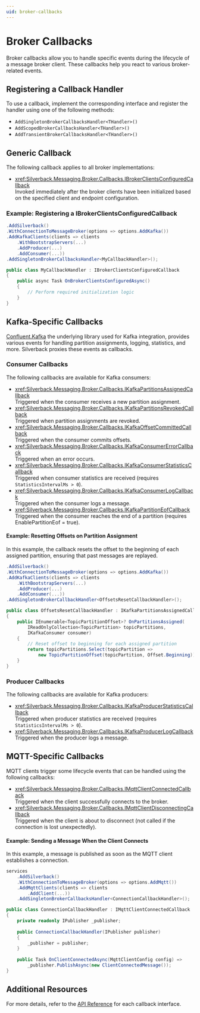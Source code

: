 ```yaml
---
uid: broker-callbacks
---
```


# Broker Callbacks

Broker callbacks allow you to handle specific events during the lifecycle of a message broker client. These callbacks help you react to various broker-related events.

## Registering a Callback Handler

To use a callback, implement the corresponding interface and register the handler using one of the following methods:
* `AddSingletonBrokerCallbacksHandler<THandler>()`
* `AddScopedBrokerCallbacksHandler<THandler>()`
* `AddTransientBrokerCallbacksHandler<THandler>()`

## Generic Callback

The following callback applies to all broker implementations:
* <xref:Silverback.Messaging.Broker.Callbacks.IBrokerClientsConfiguredCallback>\
  Invoked immediately after the broker clients have been initialized based on the specified client and endpoint configuration.

### Example: Registering a IBrokerClientsConfiguredCallback

```csharp
.AddSilverback()
.WithConnectionToMessageBroker(options => options.AddKafka())
.AddKafkaClients(clients => clients
    .WithBootstrapServers(...)
    .AddProducer(...)
    .AddConsumer(...))
.AddSingletonBrokerCallbacksHandler<MyCallbackHandler>();
```

```csharp
public class MyCallbackHandler : IBrokerClientsConfiguredCallback
{
    public async Task OnBrokerClientsConfiguredAsync()
    {
        // Perform required initialization logic
    } 
}
```

## Kafka-Specific Callbacks

[Confluent.Kafka](https://github.com/confluentinc/confluent-kafka-dotnet) the underlying library used for Kafka integration, provides various events for handling partition assignments, logging, statistics, and more. Silverback proxies these events as callbacks.

### Consumer Callbacks

The following callbacks are available for Kafka consumers:
* <xref:Silverback.Messaging.Broker.Callbacks.IKafkaPartitionsAssignedCallback>\
  Triggered when the consumer receives a new partition assignment.
* <xref:Silverback.Messaging.Broker.Callbacks.IKafkaPartitionsRevokedCallback>\
  Triggered when partition assignments are revoked.
* <xref:Silverback.Messaging.Broker.Callbacks.IKafkaOffsetCommittedCallback>\
  Triggered when the consumer commits offsets.
* <xref:Silverback.Messaging.Broker.Callbacks.IKafkaConsumerErrorCallback>\
  Triggered when an error occurs.
* <xref:Silverback.Messaging.Broker.Callbacks.IKafkaConsumerStatisticsCallback>\
  Triggered when consumer statistics are received (requires `StatisticsIntervalMs > 0`).
* <xref:Silverback.Messaging.Broker.Callbacks.IKafkaConsumerLogCallback>\
  Triggered when the consumer logs a message.
* <xref:Silverback.Messaging.Broker.Callbacks.IKafkaPartitionEofCallback>\
  Triggered when the consumer reaches the end of a partition (requires EnablePartitionEof = true).

#### Example: Resetting Offsets on Partition Assignment

In this example, the callback resets the offset to the beginning of each assigned partition, ensuring that past messages are replayed.

```csharp
.AddSilverback()
.WithConnectionToMessageBroker(options => options.AddKafka())
.AddKafkaClients(clients => clients
    .WithBootstrapServers(...)
    .AddProducer(...)
    .AddConsumer(...))
.AddSingletonBrokerCallbackHandler<OffsetsResetCallbackHandler>();
```

```csharp
public class OffsetsResetCallbackHandler : IKafkaPartitionsAssignedCallback
{
    public IEnumerable<TopicPartitionOffset>? OnPartitionsAssigned(
        IReadOnlyCollection<TopicPartition> topicPartitions,
        IKafkaConsumer consumer)
    {
        // Reset offset to beginning for each assigned partition
        return topicPartitions.Select(topicPartition => 
            new TopicPartitionOffset(topicPartition, Offset.Beginning));
    }
}
```

### Producer Callbacks

The following callbacks are available for Kafka producers:
* <xref:Silverback.Messaging.Broker.Callbacks.IKafkaProducerStatisticsCallback>\
  Triggered when producer statistics are received (requires `StatisticsIntervalMs > 0`).
* <xref:Silverback.Messaging.Broker.Callbacks.IKafkaProducerLogCallback>\
  Triggered when the producer logs a message.

## MQTT-Specific Callbacks

MQTT clients trigger some lifecycle events that can be handled using the following callbacks:
* <xref:Silverback.Messaging.Broker.Callbacks.IMqttClientConnectedCallback>\
  Triggered when the client successfully connects to the broker.
* <xref:Silverback.Messaging.Broker.Callbacks.IMqttClientDisconnectingCallback>\
  Triggered when the client is about to disconnect (not called if the connection is lost unexpectedly).

#### Example: Sending a Message When the Client Connects

In this example, a message is published as soon as the MQTT client establishes a connection.

```csharp
services
    .AddSilverback()
    .WithConnectionToMessageBroker(options => options.AddMqtt())
    .AddMqttClients(clients => clients
        .AddClient(...))
    .AddSingletonBrokerCallbacksHandler<ConnectionCallbackHandler>();
```

```csharp
public class ConnectionCallbackHandler : IMqttClientConnectedCallback
{
    private readonly IPublisher _publisher;
    
    public ConnectionCallbackHandler(IPublisher publisher)
    {
        _publisher = publisher;
    }
            
    public Task OnClientConnectedAsync(MqttClientConfig config) =>
        _publisher.PublishAsync(new ClientConnectedMessage());
}
```

## Additional Resources

For more details, refer to the [API Reference](~/api/Silverback.html) for each callback interface.
